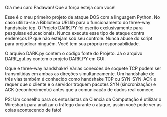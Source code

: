 Olá meu caro Padawan! Que a força esteja com você!

Esse é o meu primeiro projeto de ataque DOS com a linguagem Python.
No caso utiliza-se a Biblioteca URLlib para o funcionamento do three-way handshake tcp.
O Projeto DARK.PY foi escrito exclusivamente para pesquisas educacionais.
Nunca execute esse tipo de ataque contra endereços IP que não estejam sob seu controle. 
Nunca abuse do script para prejudicar ninguém. Você tem sua própria responsabilidade.

O arquivo DARK.py contem o código fonte do Projeto.
Já o arquivo DARK_guI.py contem o projeto DARK.PY em GUI.

Oque é three-way handshake?
Várias conexões de soquete TCP podem ser transmitidas em ambas as direções simultaneamente.
Um handshake de três vias também é conhecido como handshake TCP ou SYN-SYN-ACK e requer que o cliente e o servidor troquem pacotes SYN (sincronização) 
e ACK (reconhecimento) antes que a comunicação de dados real comece.

PS: Um conselho para os entusiastas da Ciencia da Computação é utilizar o Wireshark para analizar o tráfego durante o ataque, assim você pode ver as coias acontecendo de fato!

